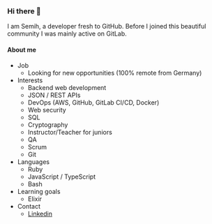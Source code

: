 ### Hi there 👋

I am Semih, a developer fresh to GitHub. Before I joined this beautiful community I was mainly active on GitLab.

#### About me

- Job
  - Looking for new opportunities (100% remote from Germany)
- Interests
  - Backend web development
  - JSON / REST APIs
  - DevOps (AWS, GitHub, GitLab CI/CD, Docker)
  - Web security
  - SQL
  - Cryptography
  - Instructor/Teacher for juniors
  - QA
  - Scrum
  - Git
- Languages
  - Ruby
  - JavaScript / TypeScript
  - Bash
- Learning goals
  - Elixir
- Contact
  - [Linkedin](https://www.linkedin.com/in/semih-han-ordu/)
